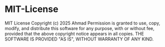 # MIT-License
MIT License  Copyright (c) 2025 Ahmad  Permission is granted to use, copy, modify, and distribute this software for any purpose, with or without fee, provided that the above copyright notice appears in all copies.  THE SOFTWARE IS PROVIDED "AS IS", WITHOUT WARRANTY OF ANY KIND.
